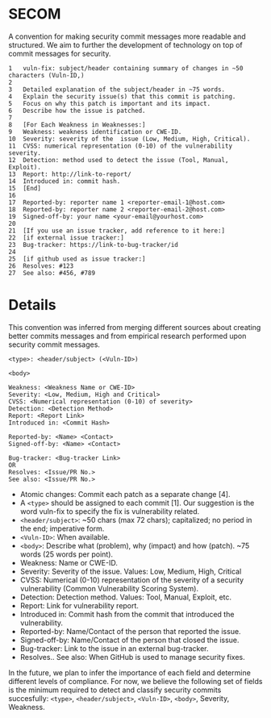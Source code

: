# SECOM

A convention for making security commit messages more readable and structured. We aim to further the development of technology on top of commit messages for security.

```
1   vuln-fix: subject/header containing summary of changes in ~50 characters (Vuln-ID,)
2
3   Detailed explanation of the subject/header in ~75 words.
4   Explain the security issue(s) that this commit is patching.
5   Focus on why this patch is important and its impact.
6   Describe how the issue is patched.
7
8   [For Each Weakness in Weaknesses:]
9   Weakness: weakness identification or CWE-ID.
10  Severity: severity of the  issue (Low, Medium, High, Critical).
11  CVSS: numerical representation (0-10) of the vulnerability severity.
12  Detection: method used to detect the issue (Tool, Manual, Exploit).
13  Report: http://link-to-report/
14  Introduced in: commit hash.
15  [End]
16
17  Reported-by: reporter name 1 <reporter-email-1@host.com>
18  Reported-by: reporter name 2 <reporter-email-2@host.com>
19  Signed-off-by: your name <your-email@yourhost.com>
20
21  [If you use an issue tracker, add reference to it here:]
22  [if external issue tracker:]
23  Bug-tracker: https://link-to-bug-tracker/id
24
25  [if github used as issue tracker:]
26  Resolves: #123
27  See also: #456, #789
```

# Details

This convention was inferred from merging different sources about creating better commits messages and from empirical research performed upon security commit messages.

```
<type>: <header/subject> (<Vuln-ID>)

<body>

Weakness: <Weakness Name or CWE-ID>
Severity: <Low, Medium, High and Critical>
CVSS: <Numerical representation (0-10) of severity>
Detection: <Detection Method>
Report: <Report Link>
Introduced in: <Commit Hash>

Reported-by: <Name> <Contact>
Signed-off-by: <Name> <Contact>

Bug-tracker: <Bug-tracker Link>
OR
Resolves: <Issue/PR No.>
See also: <Issue/PR No.>
```

* Atomic changes: Commit each patch as a separate change [4].
* A `<type>` should be assigned to each commit [1]. Our suggestion is the word vuln-fix to specify the fix is vulnerability related.
* `<header/subject>`: ~50 chars (max 72 chars); capitalized; no period in the end; imperative form.
* `<Vuln-ID>`: When available.
* `<body>`: Describe what (problem), why (impact) and how (patch). ~75 words (25 words per point).
* Weakness: Name or CWE-ID.
* Severity: Severity of the issue. Values: Low, Medium, High, Critical
* CVSS: Numerical (0-10) representation of the severity of a security vulnerability (Common Vulnerability Scoring System).
* Detection: Detection method. Values: Tool, Manual, Exploit, etc.
* Report: Link for vulnerability report.
* Introduced in: Commit hash from the commit that introduced the vulnerability.
* Reported-by: Name/Contact of the person that reported the issue.
* Signed-off-by: Name/Contact of the person that closed the issue.
* Bug-tracker: Link to the issue in an external bug-tracker.
* Resolves.. See also: When GitHub is used to manage security fixes.
  
In the future, we plan to infer the importance of each field and determine different levels of compliance. For now, we believe the following set of fields is the minimum required to detect and classify security commits succesfully: `<type>`, `<header/subject>`, `<Vuln-ID>`, `<body>`, Severity, Weakness.

